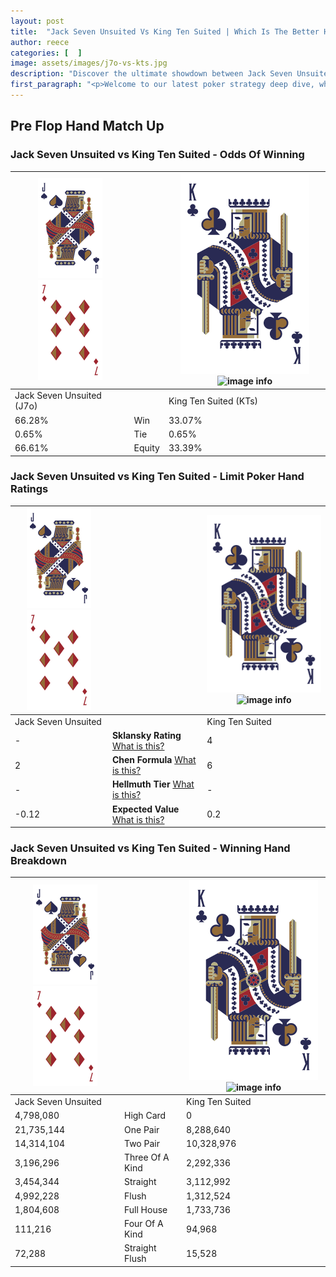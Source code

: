 ```yaml
---
layout: post
title:  "Jack Seven Unsuited Vs King Ten Suited | Which Is The Better Hand In Poker? A Complete Guide"
author: reece
categories: [  ]
image: assets/images/j7o-vs-kts.jpg
description: "Discover the ultimate showdown between Jack Seven Unsuited and King Ten Suited in poker! Uncover the odds, strategies, and scenarios where one hand triumphs over the other. Get ready to up your poker game with this thrilling analysis."
first_paragraph: "<p>Welcome to our latest poker strategy deep dive, where we're pitting two distinct hands against each other in a high-stakes showdown: Jack Seven Unsuited vs King Ten Suited.</p><p>In the dynamic world of poker, every decision counts, and knowing which hand holds the upper hand is key to your success at the table.</p><p>In this article, we'll dissect these two hands, explore the scenarios where one dominates the other, and equip you with the knowledge to make strategic choices that can tip the odds in your favor.</p><p>Get ready to unravel the intriguing dynamics of these poker hands and elevate your game to new heights.</p>"
---
```




[comment]: # (sp0)

## Pre Flop Hand Match Up

<div class="table hand-ratings" markdown="1"> 



### Jack Seven Unsuited vs King Ten Suited - Odds Of Winning


    
| ![image info](assets/images/hand1/J.png) ![image info](assets/images/hand1/7o.png) |  | ![image info](assets/images/hand2/K.png) ![image info](assets/images/hand2/Ts.png) |
| -------- | -------- | -------- |
| Jack Seven Unsuited (J7o) |  | King Ten Suited (KTs) |
| 66.28% | Win | 33.07% |
| 0.65% | Tie | 0.65% |
| 66.61% | Equity | 33.39% |




[comment]: # (sp1)



### Jack Seven Unsuited vs King Ten Suited - Limit Poker Hand Ratings


    
| ![image info](assets/images/hand1/J.png) ![image info](assets/images/hand1/7o.png) |  | ![image info](assets/images/hand2/K.png) ![image info](assets/images/hand2/Ts.png) |
| -------- | -------- | -------- |
| Jack Seven Unsuited |  | King Ten Suited |
| - | **Sklansky Rating** [What is this?](/sklansky-rating-explained) | 4 |
| 2 | **Chen Formula** [What is this?](/chen-formula-explained) | 6 |
| - | **Hellmuth Tier** [What is this?](/Hellmuth-tier-explained) | - |
| -0.12 | **Expected Value** [What is this?](/expected-value-explained) | 0.2 |




[comment]: # (sp2)



### Jack Seven Unsuited vs King Ten Suited - Winning Hand Breakdown


    
| ![image info](assets/images/hand1/J.png) ![image info](assets/images/hand1/7o.png) |  | ![image info](assets/images/hand2/K.png) ![image info](assets/images/hand2/Ts.png) |
| -------- | -------- | -------- |
| Jack Seven Unsuited |  | King Ten Suited |
| 4,798,080 | High Card | 0 |
| 21,735,144 | One Pair | 8,288,640 |
| 14,314,104 | Two Pair | 10,328,976 |
| 3,196,296 | Three Of A Kind | 2,292,336 |
| 3,454,344 | Straight | 3,112,992 |
| 4,992,228 | Flush | 1,312,524 |
| 1,804,608 | Full House | 1,733,736 |
| 111,216 | Four Of A Kind | 94,968 |
| 72,288 | Straight Flush | 15,528 |




[comment]: # (sp3)



</div>

[comment]: # (sp4)



[comment]: # (sp5)

